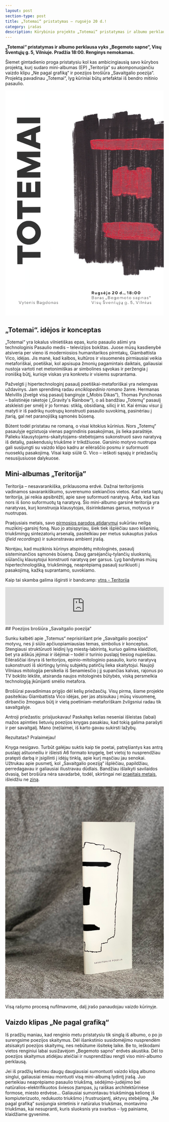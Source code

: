 ```yaml
---
layout: post
section-type: post
title: „Totemai“ pristatymas – rugsėjo 20 d.!
category: įrašas
description: Kūrybinio projekto „Totemai“ pristatymas ir albumo perklausa vyks „Begemoto sapne“, Visų Šventųjų g. 5, Vilniuje. Pradžia 18:00
---
```


**„Totemai“ pristatymas ir albumo perklausa vyks „Begemoto sapne“, Visų Šventųjų g. 5, Vilniuje. Pradžia 18:00. Renginys nemokamas.**

Šiemet gimtadienio proga pristatysiu kol kas ambicingiausią savo kūrybos projektą, kurį sudaro mini-albumas (EP) „Teritorija“ su akomponuojančiu vaizdo klipu „Ne pagal grafiką“ ir poezijos brošiūra „Savaitgalio poezija“. Projektą pavadinau „Totemai“, lyg kūriniai būtų artefaktai iš bendro mitinio pasaulio.

![„Totemai“ pristatymo plakatas](/img/Totemai-Plakatas600.JPG)

## „Totemai“. idėjos ir konceptas

„Totemai“ yra lokalus vilnietiškas epas, kurio pasaulio ašimi yra technologinis Pasaulio medis – televizijos bokštas. Juose mūsų kasdienybė atsiveria per vieno iš moderniosios humanitarikos pirmtakų, Giambattista Vico, idėjas. Jis manė, kad kalbos, kultūros ir visuomenės pirmiausiai veikia metaforiškai, poetiškai, kol apsisupa žmonių pagamintais daiktais, galiausiai nustoja vartoti net metonimiškas ar simbolines sąvokas ir peržengia į ironišką būtį, kurioje viskas yra konkretu ir visiems suprantama.

Pažvelgti į hipertechnologinį pasaulį poetiškai-metaforiškai yra nelengvas uždavinys. Jam sprendimą radau _enciklopedinio romano_ žanre. Hermanas Melvillis įžvelgė visą pasaulį banginyje („Mobis Dikas“), Thomas Pynchonas – balistinėje raketoje („Gravity's Rainbow“), o aš bandžiau „Totemų“ pasaulį atskleisti per smėlį ir jo formas: stiklą, obsidianą, silicį ir kt. Kai ėmiau visur jį matyti ir iš padrikų nuotrupų konstruoti pasaulio suvokimą, pasinėriau į įtarią, gal net paranojišką sąmonės būseną.

Būtent todėl pristatau ne romaną, o visai kitokius kūrinius. Nors „Totemų“ pasaulyje egzistuoja vienas pagrindinis pasakojimas, jis lieka paraštėje. Palieku klausytojams-skaitytojams-stebėtojams sukonstruoti savo naratyvą iš detalių, paskendusių triukšme ir trikdžiuose. Garsinio motyvo nuotrupa gali susijungti su vaizdo klipo kadru ar eilėraščio posmu ir suformuoti nuoseklų pasakojimą. Visai kaip siūlė G. Vico – ieškoti sąsajų ir priežasčių nesusijusiuose dalykuose.

## Mini-albumas „Teritorija”

Teritorija – nesavarankiška, priklausoma erdvė. Dažnai teritorijomis vadinamos savarankiškumo, suverenumo siekiančios vietos. Kad vieta taptų teritorija, jai reikia apsibrėžti, apie save suformuoti naratyvą. Arba, kad kas nors iš šono suformuotų tą naratyvą. Šio mini-albumo garsinė teritorija yra naratyvas, kurį konstruoja klausytojas, išsirinkdamas garsus, motyvus ir nuotrupas.

Praėjusiais metais, savo <a href="/įrašas/2024/12/29/Paroda-dūdl-2024m.html" target="_blank">pirmosios parodos atidarymui</a> sukūriau neilgą muzikinį-garsinį foną. Nuo jo atsispyriau, šiek tiek išplėčiau savo kišeninių, triukšmingų sintezatorių arsenalą, pasitelkiau per metus sukauptus įrašus (_field recordings_) ir sukonstravau ambient įrašą.

Norėjau, kad muzikinis kūrinys atspindėtų mitologinės, pasaulį sisteminančios sąmonės būseną. Daug garsėjančių-tylančių sluoksnių, siūlančių klausytojui konstruoti naratyvą per garsus. Lyg bandymas mūsų hipertechnologišką, triukšmingą, neaprėpiamą pasaulį surikiuoti į pasakojimą, kažką suprantamo, suvokiamo.

Kaip tai skamba galima išgirsti ir bandcamp: [vtns - Teritorija](https://vtns.bandcamp.com/album/teritorija)

<iframe style="border: 0; width: 100%; height: 120px;" src="https://bandcamp.com/EmbeddedPlayer/album=2796718553/size=large/bgcol=ffffff/linkcol=de270f/tracklist=false/artwork=small/transparent=true/" seamless><a href="https://vtns.bandcamp.com/album/teritorija">Teritorija by vtns</a></iframe>
<br>
## Poezijos brošiūra „Savaitgalio poezija“

Sunku kalbėti apie „Totemus“ neprisirišant prie „Savaitgalio poezijos“ motyvų, nes ji siūlo apčiuopiamiausias temas, simbolius ir konceptus. Stengiausi struktūruoti leidinį lyg miestą-labirintą, kuriuo galima klaidžioti, bet yra aiškūs įėjimai ir išėjimai – todėl ir turinio puslapį tiesiog nupiešiau. Eilėraščiai išnyra iš teritorijos, epinio-mitologinio pasaulio, kurio naratyvą sukonstruoti iš skirtingų lyrinių subjektų patirčių lieka skaitytojui. Naujoji Vilniaus mitologija persikelia iš Senamiesčio į jį supančias kalvas, rajonus po TV bokšto lėkšte, atsiranda naujos mitologinės būtybės, viską persmelkia technologiją įkūnijanti smėlio metafora.

Brošiūrai pavadinimas prigijo dėl kelių priežasčių. Visų pirma, šiame projekte pasitelkiau Giambattista Vico idėjas, per jas atsisukau į mūsų visuomenę, dirbančio žmogaus būtį ir vietą poetiniam-metaforiškam žvilgsniui radau tik savaitgalyje.

Antroji priežastis: prisijuokavau! Paskaitęs kelias neseniai išleistas (labai) mažos apimties lietuvių poezijos knygas pasakiau, kad tokią galima parašyti ir per savaitgalį. Mano (ne)laimei, iš karto gavau sukirsti lažybų.

Rezultatas? Pralaimėjau! 

Knyga nesigavo. Turbūt galėjau suktis kaip tie poetai, patręšiantys kas antrą puslapį aštuoneiliu ir išleisti A6 formato knygelę, bet vietoj to nusprendžiau pratęsti darbą ir įsigilinti į idėjų tinklą, apie kurį mąsčiau jau senokai. Užtrukau apie pusmetį, kol „Savaitgalio poeziją“ išplėčiau, papildžiau, perredagavau ir galiausiai iliustravau dūdlais. Bandžiau išlaikyti savilaidos dvasią, bet brošiūra nėra savadarbė, todėl, skirtingai nei <a href="/įrašas/2024/12/29/Paroda-dūdl-2024m.html" target="_blank">praeitais metais</a>, išleidžiu ne <a href="/įrašas/2024/12/28/parodos-zinas-2024m.html" target="_blank">ziną</a>.

![„Savaitgalio poezija“](/img/Totemai-Savaitgalio-poezija600.JPG)

Visą rašymo procesą nufilmavome, dalį įrašo panaudojau vaizdo kūrinyje.


## Vaizdo klipas „Ne pagal grafiką“

Iš pradžių maniau, kad renginio metu pristatysiu tik singlą iš albumo, o po jo surengsime poezijos skaitymus. Dėl išankstinio susidomėjimo nusprendėm atsisakyti poezijos skaitymų, nes nebūtume išsitekę laike. Be to, ieškodami vietos renginiui labai susižavėjom „Begemoto sapno“ erdvės akustika. Dėl to poezijos skaitymus atidėjau ateičiai ir nusprendžiau rengti viso mini-albumo perklausą.

Jei iš pradžių ketinau daugų daugiausiai sumontuoti vaizdo klipą albumo singlui, galiausiai ėmiau montuoti visą mini-albumą lydintį įrašą. Juo perteikiau neaprėpiamo pasaulio triukšmą, sėdėjimo-judėjimo bei natūralios-elektrifikuotos šviesos įtampas, jų raiškas architektūrinėse formose, miesto erdvėse... Galiausiai sumontavau triukšmingą kelionę iš kompiuterizuoto, redukuoto triukšmo į frustruojantį, aktyvų stebėjimą. „Ne pagal grafiką“ susijungia sintetinis ir natūralus triukšmas, montavimo triukšmas, kai nesupranti, kuris sluoksnis yra svarbus – lyg painiame, klaidžiame gyvenime.

